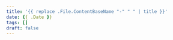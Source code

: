 ```yaml
---
title: '{{ replace .File.ContentBaseName "-" " " | title }}'
date: {{ .Date }}
tags: []
draft: false
---
```

